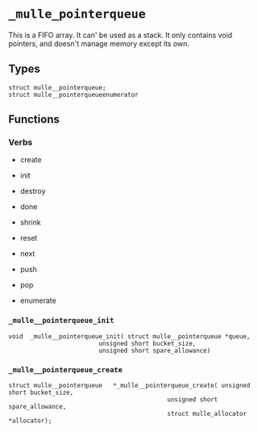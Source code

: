 # `_mulle_pointerqueue`

This is a FIFO array. It can' be used as a stack.
It only contains void pointers, and doesn't manage memory except its own.


## Types



```
struct mulle__pointerqueue;
struct mulle__pointerqueueenumerator
```

## Functions

### Verbs

* create
* init
* destroy
* done
* shrink
* reset

* next
* push
* pop

* enumerate


### `_mulle__pointerqueue_init`

```
void  _mulle__pointerqueue_init( struct mulle__pointerqueue *queue,
                         unsigned short bucket_size,
                         unsigned short spare_allowance)
```

### `_mulle__pointerqueue_create`

```
struct mulle__pointerqueue   *_mulle__pointerqueue_create( unsigned short bucket_size,
                                            unsigned short spare_allowance,
                                            struct mulle_allocator *allocator);
```


